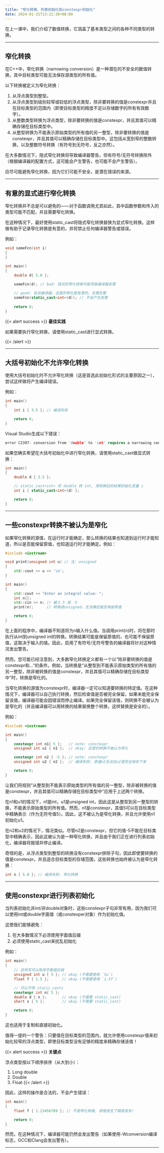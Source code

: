 ```yaml
---
title: "窄化转换、列表初始化和constexpr初始化"
date: 2024-01-31T13:21:38+08:00
---
```


在上一课中，我们介绍了数值转换，它涵盖了基本类型之间的各种不同类型的转换。

***
## 窄化转换

在C++中，窄化转换（narrowing conversion）是一种潜在的不安全的数值转换，其中目标类型可能无法保存源类型的所有值。

以下转换被定义为窄化转换：

1. 从浮点类型到整型。
2. 从浮点类型到级别较窄或较低的浮点类型，除非要转换的值是constexpr并且在目标类型的范围内（即使目标类型的精度不足以存储数字的所有有效数字）。
3. 从整数类型转换为浮点类型，除非要转换的值是constexpr，并且其值可以精确存储在目标类型中。
4. 从整型转换为不能表示原始类型的所有值的另一整型，除非要转换的值是constexpr，并且其值可以精确存储在目标类型中。这包括从宽到窄的整数转换，以及整数符号转换（有符号到无符号，反之亦然）。


在大多数情况下，隐式窄化转换将导致编译器警告，但有符号/无符号转换除外（根据编译器的配置方式，这可能会产生警告，也可能不会产生警告）。

应尽可能避免窄化转换，因为它们可能不安全，是潜在错误的来源。

***
## 有意的显式进行窄化转换

窄化转换并不总是可以避免的——对于函数调用尤其如此，其中函数参数和传入的类型可能不匹配，并且需要窄化转换。

在这种情况下，最好使用static_cast将隐式窄化转换替换为显式窄化转换。这样做有助于记录窄化转换是有意的，并将禁止任何编译器警告或错误。

例如：

```C++
void someFcn(int i)
{
}

int main()
{
    double d{ 5.0 };
    
    someFcn(d); // bad: 隐式的窄化转换可能导致编译器告警

    // good: 告诉编译器，这里的窄化是有意的，无需告警
    someFcn(static_cast<int>(d)); // 不会产生告警
    
    return 0;
}
```

{{< alert success >}}
**最佳实践**

如果需要执行窄化转换，请使用static_cast进行显式转换。

{{< /alert >}}

***
## 大括号初始化不允许窄化转换

使用大括号初始化时不允许窄化转换（这是首选此初始化形式的主要原因之一），尝试这样做将产生编译错误。

例如：

```C++
int main()
{
    int i { 3.5 }; // 编译失败

    return 0;
}
```

Visual Studio生成以下错误：

```C++
error C2397: conversion from 'double' to 'int' requires a narrowing conversion
```


如果您确实希望在大括号初始化中进行窄化转换，请使用static_cast做显式转换：

```C++
int main()
{
    double d { 3.5 };

    // static_cast<int> 将 double 转 int, 用转换后的结果初始化变量 i
    int i { static_cast<int>(d) }; 

    return 0;
}
```

***
## 一些constexpr转换不被认为是窄化

如果窄化转换的源值，在运行时才能确定，那么转换的结果也知道到运行时才能知道，所以是否能保留原值，也知道运行时才能确定。例如：

```C++
#include <iostream>

void print(unsigned int u) // 注: unsigned
{
    std::cout << u << '\n';
}

int main()
{
    std::cout << "Enter an integral value: ";
    int n{};
    std::cin >> n; // 输入 5 或 -5
    print(n);      // 转换成unsigned，无法确定能否保留原值

    return 0;
}
```

在上面的程序中，编译器不知道将为n输入什么值。当调用print(n)时，将在那时执行从int到unsigned int的转换。转换结果可能是保留原值的，也可能不保留原值，这取决于输入的值。因此，启用了有符号/无符号警告的编译器将针对这种情况发出警告。

然而，您可能已经注意到，大多数窄化转换定义都有一个以“除非要转换的值是constexpr和…”的条件。例如，当转换是“从整型到不能表示原始类型的所有值的另一整型，除非被转换的值是constexpr，并且其值可以精确存储在目标类型中”时，转换是窄化的。

当窄化转换的源值为constexpr时，编译器一定可以知道要转换的特定值。在这种情况下，编译器可以自己执行转换，然后检查值是否被完全保留。如果未能完全保留该值，编译器可能会因错误而停止编译。如果完全保留该值，则转换不会被认为是窄化的（并且编译器可以用转换的结果替换整个转换，这样替换是安全的）。

例如：

```C++
#include <iostream>

int main()
{
    constexpr int n1{ 5 };   // note: constexpr
    unsigned int u1 { n1 };  // okay: 这里的转换不被认为窄化

    constexpr int n2 { -5 }; // note: constexpr
    unsigned int u2 { n2 };  // 编译失败: 原值n2无法在u2里完全保存下来

    return 0;
}
```

让我们将规则“从整型到不能表示原始类型的所有值的另一整型，除非被转换的值是constexpr，并且其值可以精确存储在目标类型中”应用于上述两个转换。

在n1和u1的情况下，n1是int，u1是unsigned int，因此这是从整型到另一整型的转换，不能表示原始类型的所有值。然而，n1是constexpr，其值5可以在目标类型中精确表示（作为无符号值5）。因此，这不被认为是窄化转换，并且允许使用n1初始化u1。

在n2和u2的情况下，情况类似。尽管n2是constexpr，但它的值-5不能在目标类型中精确表示，因此这被认为是一种窄化转换，并且由于我们正在进行列表初始化，编译器将报错并停止编译。

奇怪的是，从浮点类型到整型的转换没有constexpr排除子句，因此即使要转换的值是constexpr。并且适合目标类型的存储范围，这些转换也始终被认为是窄化转换：

```C++
int n { 5.0 }; // 编译失败: 窄化转换
```

***
## 使用constexpr进行列表初始化

当列表初始化非int/非double对象时，这些constexpr子句非常有用，因为我们可以使用int或double字面值（或constexper对象）作为初始化值。

这使我们能够避免：

1. 在大多数情况下必须使用字面值后缀
2. 必须使用static_cast来扰乱初始化


例如：

```C++
int main()
{
    // 这样写可以免除字面值后缀
    unsigned int u { 5 }; // okay (不需要使用 `5u`)
    float f { 1.5 };      // okay (不需要使用 `1.5f`)

    // 可以不用 static_casts
    constexpr int n{ 5 };
    double d { n };       // okay (不需要 static_cast)
    short s { 5 };        // okay (不需要 static_cast)

    return 0;
}
```

这也适用于复制和直接初始化。

值得一提的一个警告：只要值在目标类型的范围内，就允许使用constexpr值来初始化较窄的浮点类型，即使目标类型没有足够的精度来精确存储该值！

{{< alert success >}}
**关键点**

浮点类型按以下顺序排序（从大到小）：

1. Long double
2. Double
3. Float
{{< /alert >}}

因此，这样的操作是合法的，不会产生错误：

```C++
int main()
{
    float f { 1.23456789 }; // 不是窄化转换, 即使发生了精度丢失!

    return 0;
}
```

然而，在这种情况下，编译器可能仍然会发出警告（如果使用-Wconversion编译标志，GCC和Clang会发出警告）。

***
